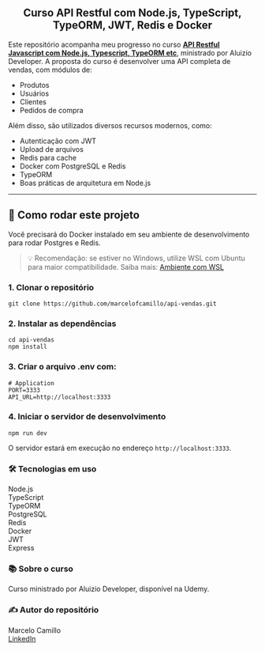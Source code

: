 <h2 align="center">
Curso API Restful com Node.js, TypeScript, TypeORM, JWT, Redis e Docker
</h2>

Este repositório acompanha meu progresso no curso **<a href="https://www.udemy.com/course/api-restful-de-vendas">API Restful Javascript com Node.js, Typescript, TypeORM etc</a>**, ministrado por Aluizio Developer. A proposta do curso é desenvolver uma API completa de vendas, com módulos de:

- Produtos
- Usuários
- Clientes
- Pedidos de compra

Além disso, são utilizados diversos recursos modernos, como:

- Autenticação com JWT
- Upload de arquivos
- Redis para cache
- Docker com PostgreSQL e Redis
- TypeORM
- Boas práticas de arquitetura em Node.js

---

## 🚀 Como rodar este projeto

Você precisará do Docker instalado em seu ambiente de desenvolvimento para rodar Postgres e Redis.

> 💡 Recomendação: se estiver no Windows, utilize WSL com Ubuntu para maior compatibilidade. Saiba mais: [Ambiente com WSL](https://www.aluiziodeveloper.com.br/ambiente-de-desenvolvimento-no-windows-10-11-com-wsl/)

### 1. Clonar o repositório

```shell
git clone https://github.com/marcelofcamillo/api-vendas.git
```

### 2. Instalar as dependências

```shell
cd api-vendas
npm install
```

### 3. Criar o arquivo .env com:

```shell
# Application
PORT=3333
API_URL=http://localhost:3333
```

### 4. Iniciar o servidor de desenvolvimento

```shell
npm run dev
```

O servidor estará em execução no endereço `http://localhost:3333`.

### 🛠️ Tecnologias em uso<br>

Node.js<br>
TypeScript<br>
TypeORM<br>
PostgreSQL<br>
Redis<br>
Docker<br>
JWT<br>
Express

### 📚 Sobre o curso<br>

Curso ministrado por Aluizio Developer, disponível na Udemy.

### ✍️ Autor do repositório<br>

Marcelo Camillo<br>
[LinkedIn](https://www.linkedin.com/in/marcelofcamillo/)
